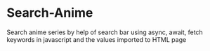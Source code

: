 # Search-Anime
Search anime series by help of search bar using async, await, fetch keywords in javascript and the values imported to HTML page
